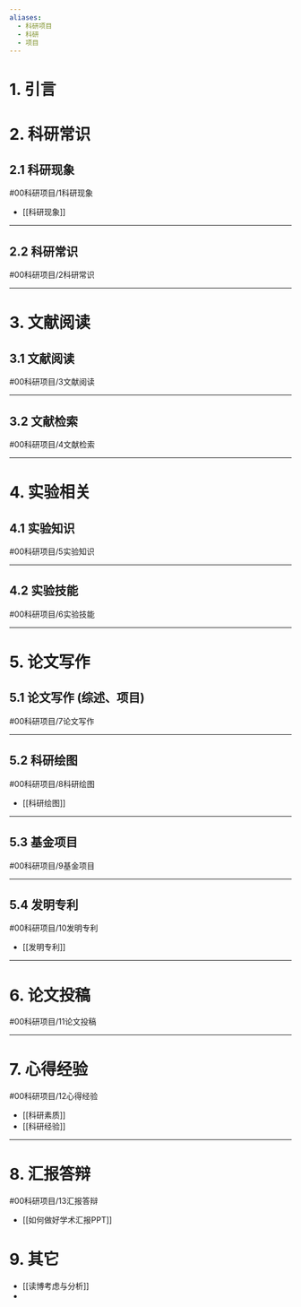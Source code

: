 ```yaml
---
aliases:
  - 科研项目
  - 科研
  - 项目
---
```


# 1. 引言

# 2. 科研常识
## 2.1 科研现象
#00科研项目/1科研现象 
- [[科研现象]]
---
## 2.2 科研常识
#00科研项目/2科研常识 

---

# 3. 文献阅读
## 3.1 文献阅读 
#00科研项目/3文献阅读

---
## 3.2 文献检索 
#00科研项目/4文献检索

---
# 4. 实验相关
## 4.1 实验知识
#00科研项目/5实验知识  

---
## 4.2 实验技能
#00科研项目/6实验技能

---
# 5. 论文写作
## 5.1 论文写作 (综述、项目)
#00科研项目/7论文写作 

---
## 5.2 科研绘图
#00科研项目/8科研绘图 
- [[科研绘图]]
---
## 5.3 基金项目 
#00科研项目/9基金项目 


---
## 5.4 发明专利
#00科研项目/10发明专利 
- [[发明专利]]
---
# 6. 论文投稿
#00科研项目/11论文投稿 


---

# 7. 心得经验
#00科研项目/12心得经验
- [[科研素质]]
- [[科研经验]]

---
# 8. 汇报答辩
#00科研项目/13汇报答辩
- [[如何做好学术汇报PPT]]
# 9. 其它
- [[读博考虑与分析]]
- 